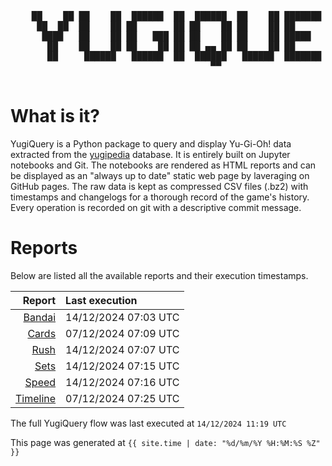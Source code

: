 <div align='center'>
    <pre>
    <br>
    ██    ██ ██    ██  ██████  ██  ██████  ██    ██ ███████ ██████  ██    ██ 
     ██  ██  ██    ██ ██       ██ ██    ██ ██    ██ ██      ██   ██  ██  ██  
      ████   ██    ██ ██   ███ ██ ██    ██ ██    ██ █████   ██████    ████   
       ██    ██    ██ ██    ██ ██ ██ ▄▄ ██ ██    ██ ██      ██   ██    ██    
       ██     ██████   ██████  ██  ██████   ██████  ███████ ██   ██    ██    
                                      ▀▀                                     
    </pre>
</div>

# What is it?

YugiQuery is a Python package to query and display Yu-Gi-Oh! data extracted from the [yugipedia](http://yugipedia.com) database. It is entirely built on Jupyter notebooks and Git. The notebooks are rendered as HTML reports and can be displayed as an "always up to date" static web page by laveraging on GitHub pages. The raw data is kept as compressed CSV files (.bz2) with timestamps and changelogs for a thorough record of the game's history. Every operation is recorded on git with a descriptive commit message. 

# Reports

Below are listed all the available reports and their execution timestamps. 

|                    Report | Last execution       |
| -------------------------:|:-------------------- |
| [Bandai](reports/Bandai.html) | 14/12/2024 07:03 UTC |
| [Cards](reports/Cards.html) | 07/12/2024 07:09 UTC |
| [Rush](reports/Rush.html) | 14/12/2024 07:07 UTC |
| [Sets](reports/Sets.html) | 14/12/2024 07:15 UTC |
| [Speed](reports/Speed.html) | 14/12/2024 07:16 UTC |
| [Timeline](reports/Timeline.html) | 07/12/2024 07:25 UTC |


The full YugiQuery flow was last executed at `14/12/2024 11:19 UTC`

This page was generated at `{{ site.time | date: "%d/%m/%Y %H:%M:%S %Z" }}`

